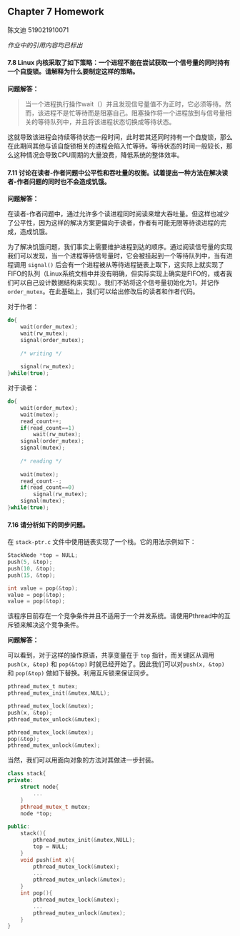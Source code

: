 ## Chapter 7 Homework
陈文迪 519021910071

*作业中的引用内容均已标出*

#### 7.8 Linux 内核采取了如下策略：一个进程不能在尝试获取一个信号量的同时持有一个自旋锁。请解释为什么要制定这样的策略。

**问题解答：**

>当一个进程执行操作wait（）并且发现信号量值不为正时，它必须等待。然而，该进程不是忙等待而是阻塞自己。阻塞操作将一个进程放到与信号量相关的等待队列中，并且将该进程状态切换成等待状态。

这就导致该进程会持续等待状态一段时间，此时若其还同时持有一个自旋锁，那么在此期间其他与该自旋锁相关的进程会陷入忙等待。等待状态的时间一般较长，那么这种情况会导致CPU周期的大量浪费，降低系统的整体效率。

#### 7.11 讨论在读者-作者问题中公平性和吞吐量的权衡。试着提出一种方法在解决读者-作者问题的同时也不会造成饥饿。

**问题解答：**

在读者-作者问题中，通过允许多个读进程同时阅读来增大吞吐量。但这样也减少了公平性，因为这样的解决方案更偏向于读者，作者有可能无限等待读进程的完成，造成饥饿。

为了解决饥饿问题，我们事实上需要维护进程到达的顺序。通过阅读信号量的实现我们可以发现，当一个进程等待信号量时，它会被挂起到一个等待队列中，当有进程调用 ``signal()`` 后会有一个进程被从等待进程链表上取下，这实际上就实现了FIFO的队列（Linux系统文档中并没有明确，但实际实现上确实是FIFO的，或者我们可以自己设计数据结构来实现）。我们不妨将这个信号量初始化为1，并记作 ``order_mutex``。在此基础上，我们可以给出修改后的读者和作者代码。

对于作者：

```c
do{
    wait(order_mutex);
    wait(rw_mutex);
    signal(order_mutex);
    
    /* writing */
    
    signal(rw_mutex);
}while(true);
```

对于读者：

```c
do{
    wait(order_mutex);
    wait(mutex);
    read_count++;
    if(read_count==1)
        wait(rw_mutex);
    signal(order_mutex);
    signal(mutex);
    
    /* reading */
    
    wait(mutex);
    read_count--;
    if(read_count==0)
        signal(rw_mutex);
    signal(mutex);
}while(true);
```

#### 7.16 请分析如下的同步问题。

在 ``stack-ptr.c`` 文件中使用链表实现了一个栈。它的用法示例如下：

```c
StackNode *top = NULL;
push(5, &top);
push(10, &top);
push(15, &top);

int value = pop(&top);
value = pop(&top);
value = pop(&top);
```

该程序目前存在一个竞争条件并且不适用于一个并发系统。请使用Pthread中的互斥锁来解决这个竞争条件。

**问题解答：**

可以看到，对于这样的操作原语，共享变量在于 ``top`` 指针，而关键区从调用 ``push(x, &top)`` 和 ``pop(&top)`` 时就已经开始了。因此我们可以对``push(x, &top)`` 和 ``pop(&top)`` 做如下替换。利用互斥锁来保证同步。

```c
pthread_mutex_t mutex;
pthread_mutex_init(&mutex,NULL);

pthread_mutex_lock(&mutex);
push(x, &top);
pthread_mutex_unlock(&mutex);

pthread_mutex_lock(&mutex);
pop(&top);
pthread_mutex_unlock(&mutex);
```

当然，我们可以用面向对象的方法对其做进一步封装。

```c++
class stack{
private:
    struct node{
        ...
    }
    pthread_mutex_t mutex;
    node *top;
    
public:
    stack(){
        pthread_mutex_init(&mutex,NULL);
        top = NULL;
    }
    void push(int x){
        pthread_mutex_lock(&mutex);
		...
		pthread_mutex_unlock(&mutex);
    }
    int pop(){
        pthread_mutex_lock(&mutex);
		...
		pthread_mutex_unlock(&mutex);
    }
}
```

